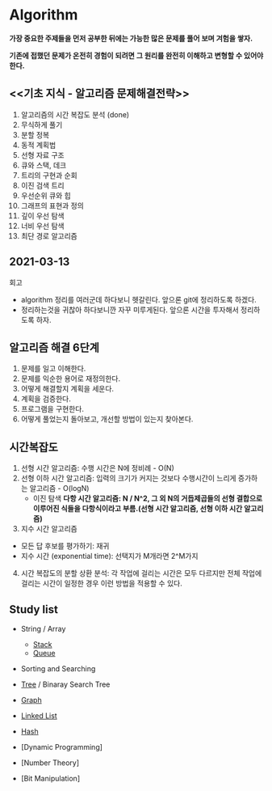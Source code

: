 # Algorithm

**가장 중요한 주제들을 먼저 공부한 뒤에는 가능한 많은 문제를 풀어 보며 겨험을 쌓자.**

**기존에 접했던 문제가 온전히 경험이 되려면 그 원리를 완전히 이해하고 변형할 수 있어야 한다.**

## <<기초 지식 - 알고리즘 문제해결전략>>
1. 알고리즘의 시간 복잡도 분석 (done)
2. 무식하게 풀기
3. 분할 정복
4. 동적 계획법
5. 선형 자료 구조
6. 큐와 스택, 데크
7. 트리의 구현과 순회
8. 이진 검색 트리
9. 우선순위 큐와 힙
10. 그래프의 표현과 정의
11. 깊이 우선 탐색
12. 너비 우선 탐색
13. 최단 경로 알고리즘


## **2021-03-13**
회고
- algorithm 정리를 여러군데 하다보니 헷갈린다. 앞으론 git에 정리하도록 하겠다.
- 정리하는것을 귀찮아 하다보니깐 자꾸 미루게된다. 앞으론 시간을 투자해서 정리하도록 하자.

## 알고리즘 해결 6단계
1. 문제를 일고 이해한다.
2. 문제를 익순한 용어로 재정의한다.
3. 어떻게 해결할지 계획을 세운다.
4. 계획을 검증한다.
5. 프로그램을 구현한다.
6. 어떻게 풀었는지 돌아보고, 개선할 방법이 있는지 찾아본다.

## 시간복잡도
1. 선형 시간 알고리즘: 수행 시간은 N에 정비례 - O(N)
2. 선형 이하 시간 알고리즘: 입력의 크기가 커지는 것보다 수행시간이 느리게 증가하는 알고리즘 - O(logN)
   - 이진 탐색
**다항 시간 알고리즘:  N / N^2, 그 외 N의 거듭제곱들의 선형 결합으로 이루어진 식들을 다항식이라고 부름.(선형 시간 알고리즘, 선형 이하 시간 알고리즘)**
3. 지수 시간 알고리즘
  - 모든 답 후보를 평가하기: 재귀
  - 지수 시간 (exponential time): 선택지가 M개라면 2^M가지
4. 시간 복잡도의 분할 상환 분석: 각 작업에 걸리는 시간은 모두 다르지만 전체 작업에 걸리는 시간이 일정한 경우 이런 방법을 적용할 수 있다.



## **Study list**
  * String / Array
    - [Stack](https://github.com/YeoKyuLi/Data-Structure/blob/master/String%20Array/stack.md)  
    - [Queue](https://github.com/YeoKyuLi/Data-Structure/blob/master/String%20Array/queue.md)
    
  * Sorting and Searching

  * [Tree](https://github.com/YeoKyuLi/Data-Structure/blob/master/Tree/tree.md) / Binaray Search Tree

  * [Graph](https://github.com/YeoKyuLi/Data-Structure/blob/master/Graph/graph.md)

  * [Linked List](https://github.com/YeoKyuLi/Data-Structure/blob/master/Linked_List/linked_list.md)

  * [Hash](https://github.com/YeoKyuLi/Data-Structure/blob/master/Hash/hash.md)

  * [Dynamic Programming]

  * [Number Theory]

  * [Bit Manipulation]
